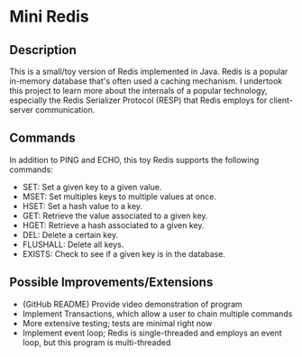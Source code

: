 # Mini Redis

## Description
This is a small/toy version of Redis implemented in Java. Redis is a popular in-memory database
that's often used a caching mechanism. I undertook this project to learn more about the internals
of a popular technology, especially the Redis Serializer Protocol (RESP) that Redis employs for
client-server communication.

## Commands 
In addition to PING and ECHO, this toy Redis supports the following commands:

- SET: Set a given key to a given value.
- MSET: Set multiples keys to multiple values at once.
- HSET: Set a hash value to a key.
- GET: Retrieve the value associated to a given key.
- HGET: Retrieve a hash associated to a given key.
- DEL: Delete a certain key.
- FLUSHALL: Delete all keys.
- EXISTS: Check to see if a given key is in the database.

## Possible Improvements/Extensions
- (GitHub README) Provide video demonstration of program
- Implement Transactions, which allow a user to chain multiple commands
- More extensive testing; tests are minimal right now
- Implement event loop; Redis is single-threaded and employs an event loop, but this program is multi-threaded